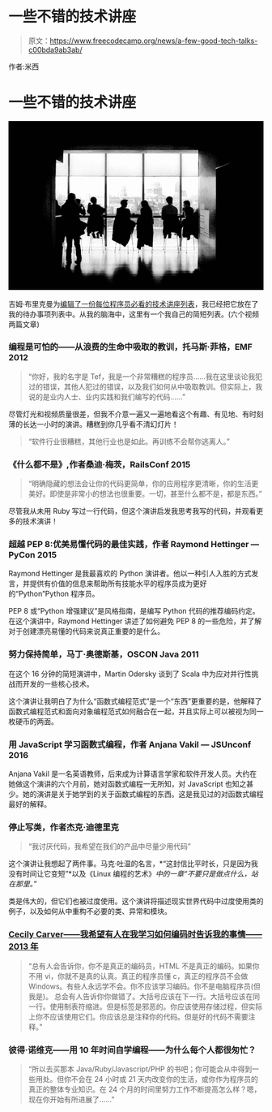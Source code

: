 # 一些不错的技术讲座

> 原文：<https://www.freecodecamp.org/news/a-few-good-tech-talks-c00bda9ab3ab/>

作者:米西

# 一些不错的技术讲座

![1*xcbvc6oEUwOlWJmvhQB6SA](img/cc44ee9c0251164b09c711774c67b100.png)

吉姆·布里克曼为[编辑了一份每位程序员必看的技术讲座列表](http://www.ybrikman.com/writing/2014/05/29/must-see-tech-talks-for-every-programmer/)，我已经把它放在了我的待办事项列表中。从我的脑海中，这里有一个我自己的简短列表。(六个视频两篇文章)

### 编程是可怕的——从浪费的生命中吸取的教训，托马斯·菲格，EMF 2012

> “你好，我的名字是 Tef，我是一个非常糟糕的程序员……我在这里谈论我犯过的错误，其他人犯过的错误，以及我们如何从中吸取教训。但实际上，我说的是业内人士、业内实践和我们编写的代码……”

尽管灯光和视频质量很差，但我不介意一遍又一遍地看这个有趣、有见地、有时刻薄的长达一小时的演讲。糟糕到你几乎看不清幻灯片！

> “软件行业很糟糕，其他行业也是如此。再训练不会帮你逃离人。”

### 《什么都不是》,作者桑迪·梅茨，RailsConf 2015

> “明确隐藏的想法会让你的代码更简单，你的应用程序更清晰，你的生活更美好。即使是非常小的想法也很重要。一切，甚至什么都不是，都是东西。”

尽管我从未用 Ruby 写过一行代码，但这个演讲启发我思考我写的代码，并观看更多的技术演讲！

### 超越 PEP 8:优美易懂代码的最佳实践，作者 Raymond Hettinger — PyCon 2015

Raymond Hettinger 是我最喜欢的 Python 演讲者。他以一种引人入胜的方式发言，并提供有价值的信息来帮助所有技能水平的程序员成为更好的“Python”Python 程序员。

PEP 8 或“Python 增强建议”是风格指南，是编写 Python 代码的推荐编码约定。在这个演讲中，Raymond Hettinger 讲述了如何避免 PEP 8 的一些危险，并了解对于创建漂亮易懂的代码来说真正重要的是什么。

### 努力保持简单，马丁·奥德斯基，OSCON Java 2011

在这个 16 分钟的简短演讲中，Martin Odersky 谈到了 Scala 中为应对并行性挑战而开发的一些核心技术。

这个演讲让我明白了为什么“函数式编程范式”是一个“东西”更重要的是，他解释了函数式编程范式和面向对象编程范式如何融合在一起，并且实际上可以被视为同一枚硬币的两面。

### 用 JavaScript 学习函数式编程，作者 Anjana Vakil — JSUnconf 2016

Anjana Vakil 是一名英语教师，后来成为计算语言学家和软件开发人员。大约在她做这个演讲的六个月前，她对函数式编程一无所知，对 JavaScript 也知之甚少。她的演讲是关于她学到的关于函数式编程的东西。这是我见过的对函数式编程最好的解释。

### 停止写类，作者杰克·迪德里克

> “我讨厌代码，我希望在我们的产品中尽量少用代码”

这个演讲让我想起了两件事。马克·吐温的名言，*“这封信比平时长，只是因为我没有时间让它变短”*以及《Linux 编程的艺术》*中的一章“不要只是做点什么，站在那里。”*

类是伟大的，但它们也被过度使用。这个演讲将描述现实世界代码中过度使用类的例子，以及如何从中重构不必要的类、异常和模块。

### [Cecily Carver——我希望有人在我学习如何编码时告诉我的事情——2013 年](https://medium.freecodecamp.com/things-i-wish-someone-had-told-me-when-i-was-learning-how-to-code-565fc9dcb329#.xhtoetteg)

> “总有人会告诉你，你不是真正的编码员，HTML 不是真正的编码。如果你不用 vi，你就不是真的认真。真正的程序员懂 c，真正的程序员不会做 Windows。有些人永远学不会。你不应该学习编码。你不是电脑程序员(但我是)。
> 总会有人告诉你你做错了。大括号应该在下一行。大括号应该在同一行。使用制表符缩进。但是标签是邪恶的。你应该使用存储过程，但实际上你不应该使用它们。你应该总是注释你的代码。但是好的代码不需要注释。”

### 彼得·诺维克——用 10 年时间自学编程——为什么每个人都很匆忙？

> “所以去买那本 Java/Ruby/Javascript/PHP 的书吧；你可能会从中得到一些用处。但你不会在 24 小时或 21 天内改变你的生活，或你作为程序员的真正的整体专业知识。在 24 个月的时间里努力工作不断提高怎么样？嗯，现在你开始有所进展了……”